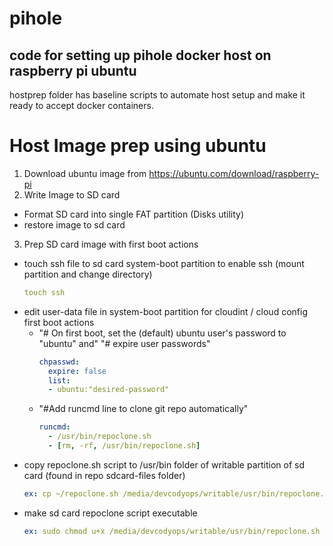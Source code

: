 # pihole
code for setting up pihole docker host on raspberry pi ubuntu
-
hostprep folder has baseline scripts to automate host setup and make it ready to
accept docker containers.

# Host Image prep using ubuntu
1. Download ubuntu image from https://ubuntu.com/download/raspberry-pi
2. Write Image to SD card
  - Format SD card into single FAT partition (Disks utility)
  - restore image to sd card
3. Prep SD card image with first boot actions
  - touch ssh file to sd card system-boot partition to enable ssh (mount partition and change directory)
    ````yaml
    touch ssh
    ````
  - edit user-data file in system-boot partition for cloudint / cloud config first boot actions
    - "# On first boot, set the (default) ubuntu user's password to "ubuntu" and"
      "# expire user passwords"
      ````yaml
      chpasswd:
        expire: false
        list:
        - ubuntu:"desired-password"
      ````
    - "#Add runcmd line to clone git repo automatically"
      ````yaml
      runcmd:
        - /usr/bin/repoclone.sh
        - [rm, -rf, /usr/bin/repoclone.sh]
      ````
  - copy repoclone.sh script to /usr/bin folder of writable partition of sd card (found in repo sdcard-files folder)
    ````yaml
    ex: cp ~/repoclone.sh /media/devcodyops/writable/usr/bin/repoclone.sh
    ````
  - make sd card repoclone script executable
    ````yaml
    ex: sudo chmod u+x /media/devcodyops/writable/usr/bin/repoclone.sh
    ````